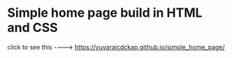 # Simple home page build in HTML and CSS
click to see this ----> 
https://yuvarajcdckap.github.io/simple_home_page/
